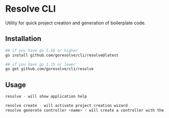 # Resolve CLI
Utility for quick project creation and generation of boilerplate code.

## Installation
```bash
## if you have go 1.16 or higher
go install github.com/goresolve/cli/resolve@latest

## if you have go 1.15 or lower
go get github.com/goresolve/cli/resolve
```

## Usage
```bash
resolve - will show application help

resolve create - will activate project creation wizard
resolve generate controller <name> - will create a controller with the specified name.
```

